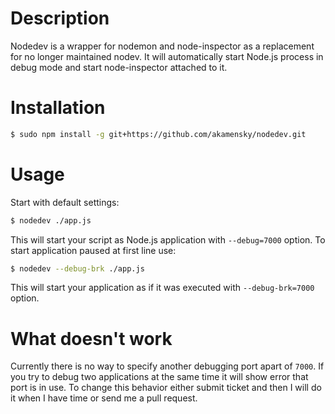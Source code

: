 # Description

Nodedev is a wrapper for nodemon and node-inspector as a replacement for no longer maintained nodev. It will automatically start Node.js process in debug mode and start node-inspector attached to it.

# Installation

```sh
$ sudo npm install -g git+https://github.com/akamensky/nodedev.git
```

# Usage

Start with default settings:

```sh
$ nodedev ./app.js
```
This will start your script as Node.js application with `--debug=7000` option. To start application paused at first line use:
```sh
$ nodedev --debug-brk ./app.js
```
This will start your application as if it was executed with `--debug-brk=7000` option.

# What doesn't work
Currently there is no way to specify another debugging port apart of `7000`. If you try to debug two applications at the same time it will show error that port is in use. To change this behavior either submit ticket and then I will do it when I have time or send me a pull request.
